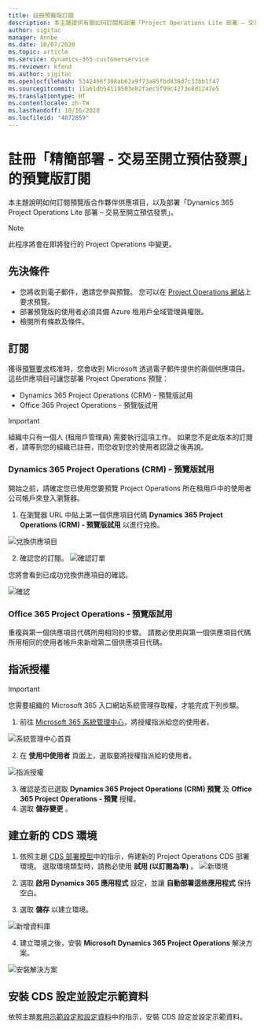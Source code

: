 ```yaml
---
title: 註冊預覽版訂閱
description: 本主題提供有關如何訂閱和部署「Project Operations Lite 部署 – 交易至開立預估發票」的資訊。
author: sigitac
manager: Annbe
ms.date: 10/07/2020
ms.topic: article
ms.service: dynamics-365-customerservice
ms.reviewer: kfend
ms.author: sigitac
ms.openlocfilehash: 5342466f308ab62a9f73a85fbd838d7c33bb1f47
ms.sourcegitcommit: 11a61db54119503e82faec5f99c4273e8d1247e5
ms.translationtype: HT
ms.contentlocale: zh-TW
ms.lasthandoff: 10/16/2020
ms.locfileid: "4072859"
---
```

# <a name="sign-up-for-a-preview-subscription-for-lite-deployment--deal-to-proforma-invoicing"></a>註冊「精簡部署 - 交易至開立預估發票」的預覽版訂閱

本主題說明如何訂閱預覽版合作夥伴供應項目，以及部署「Dynamics 365 Project Operations Lite 部署 – 交易至開立預估發票」。

> [!NOTE]
> 此程序將會在即將發行的 Project Operations 中變更。

## <a name="prerequisites"></a>先決條件

- 您將收到電子郵件，邀請您參與預覽。 您可以在 [Project Operations 網站](https://dynamics.microsoft.com/en-us/project-operations/overview/)上要求預覽。
- 部署預覽版的使用者必須具備 Azure 租用戶全域管理員權限。
- 檢閱所有條款及條件。

## <a name="subscribe"></a>訂閱

獲得[預覽要求](https://forms.office.com/FormsPro/Pages/ResponsePage.aspx?id=v4j5cvGGr0GRqy180BHbR56j8lZs0FdAvwT75_WNFyxUMkRDV1NYQU5TNjE2VjhKOVBUNVg2R0s1NC4u)核准時，您會收到 Microsoft 透過電子郵件提供的兩個供應項目。 這些供應項目可讓您部署 Project Operations 預覽：

- Dynamics 365 Project Operations (CRM) - 預覽版試用
- Office 365 Project Operations - 預覽版試用

> [!IMPORTANT]
> 組織中只有一個人 (租用戶管理員) 需要執行這項工作。 如果您不是此版本的訂閱者，請等到您的組織已註冊，而您收到您的使用者認證之後再說。

### <a name="dynamics-365-project-operations-crm---preview-trial"></a>Dynamics 365 Project Operations (CRM) - 預覽版試用 

開始之前，請確定您已使用您要預覽 Project Operations 所在租用戶中的使用者公司帳戶來登入瀏覽器。

1. 在瀏覽器 URL 中貼上第一個供應項目代碼 **Dynamics 365 Project Operations (CRM) - 預覽版試用** 以進行兌換。

![兌換供應項目](./media/16RedeemFirstOfferNew.png)

2. 確認您的訂閱。
![確認訂單](./media/17ConfirmOrderNew.png)

您將會看到已成功兌換供應項目的確認。

![確認](./media/18OrderConfirmationNew.png)

### <a name="office-365-project-operations---preview-trial"></a>Office 365 Project Operations - 預覽版試用

重複與第一個供應項目代碼所用相同的步驟。 請務必使用與第一個供應項目代碼所用相同的使用者帳戶來新增第二個供應項目代碼。

## <a name="assign-licenses"></a>指派授權

> [!IMPORTANT]
> 您需要組織的 Microsoft 365 入口網站系統管理存取權，才能完成下列步驟。


1. 前往 [Microsoft 365 系統管理中心](https://portal.office.com/)，將授權指派給您的使用者。

![系統管理中心首頁](./media/14AdminPortal.png)

2. 在 **使用中使用者** 頁面上，選取要將授權指派給的使用者。

![指派授權](./media/15AssignLicenses.png)

3. 確認是否已選取 **Dynamics 365 Project Operations (CRM) 預覽** 及 **Office 365 Project Operations - 預覽** 授權。 
4. 選取 **儲存變更** 。

## <a name="create-a-new-cds-environment"></a>建立新的 CDS 環境

1. 依照主題 [CDS 部署模型](lite-deployment.md)中的指示，佈建新的 Project Operations CDS 部署環境。 選取環境類型時，請務必使用 **試用 (以訂閱為準)** 。
![新環境](./media/19CreateEnvironment.png)

2. 選取 **啟用 Dynamics 365 應用程式** 設定，並讓 **自動部署這些應用程式** 保持空白。  
3. 選取 **儲存** 以建立環境。

![新增資料庫](./media/20CreateEnvironment1.png)

4. 建立環境之後，安裝 **Microsoft Dynamics 365 Project Operations** 解決方案。 

![安裝解決方案](./media/21InstallSolution.png)

## <a name="install-a-cds-configuration-and-setup-demo-data"></a>安裝 CDS 設定並設定示範資料

依照主題[套用示範設定和設定資料](lite-apply-demo-setup-config-data.md)中的指示，安裝 CDS 設定並設定示範資料。
